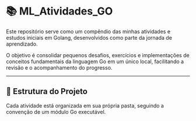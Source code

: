 # 📚 ML_Atividades_GO

Este repositório serve como um compêndio das minhas atividades e estudos iniciais em Golang, desenvolvidos como parte da jornada de aprendizado.

O objetivo é consolidar pequenos desafios, exercícios e implementações de conceitos fundamentais da linguagem Go em um único local, facilitando a revisão e o acompanhamento do progresso.

---

## 📂 Estrutura do Projeto

Cada atividade está organizada em sua própria pasta, seguindo a convenção de um módulo Go executável.
